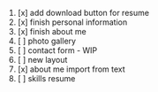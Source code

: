 1. [x] add download button for resume
2. [x] finish personal information
3. [x] finish about me
4. [ ] photo gallery
5. [ ] contact form - WIP
6. [ ] new layout
7. [x] about me import from text
8. [ ] skills resume